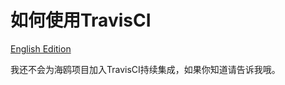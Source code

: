
# 如何使用TravisCI

[English Edition](2014-10-21-how-to-use-travisci.md)

我还不会为海鸥项目加入TravisCI持续集成，如果你知道请告诉我哦。
